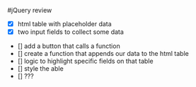 #jQuery review

- [x] html table with placeholder data
- [x] two input fields to collect some data
- [] add a button that calls a function
- [] create a function that appends our data to the html table
- [] logic to highlight specific fields on that table
- [] style the able
- [] ???